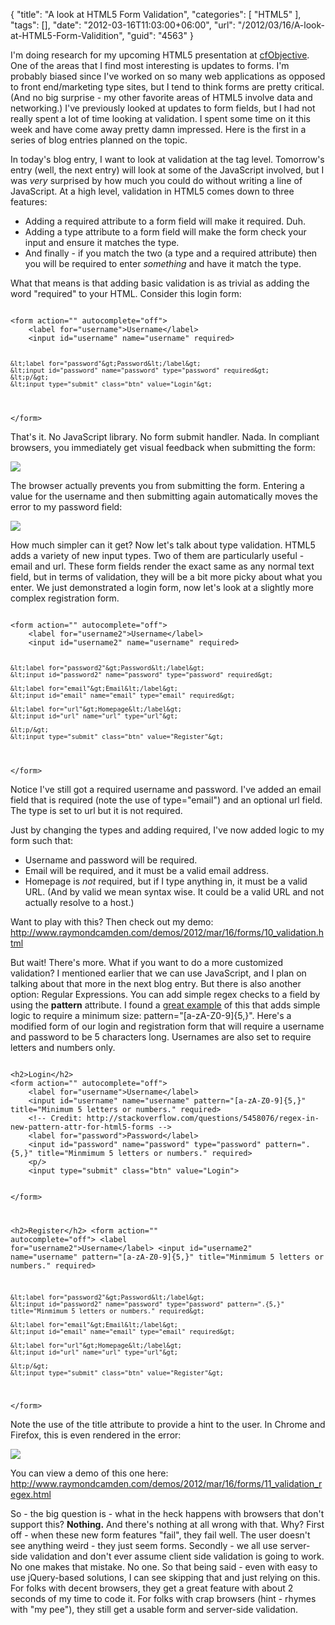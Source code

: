 {
	"title": "A look at HTML5 Form Validation",
	"categories": [
		"HTML5"
	],
	"tags": [],
	"date": "2012-03-16T11:03:00+06:00",
	"url": "/2012/03/16/A-look-at-HTML5-Form-Validition",
	"guid": "4563"
}

I'm doing research for my upcoming HTML5 presentation at <a href="http://www.cfobjective.com">cfObjective</a>. One of the areas that I find most interesting is updates to forms. I'm probably biased since I've worked on so many web applications as opposed to front end/marketing type sites, but I tend to think forms are pretty critical. (And no big surprise - my other favorite areas of HTML5 involve data and networking.) I've previously looked at updates to form fields, but I had not really spent a lot of time looking at validation. I spent some time on it this week and have come away pretty damn impressed. Here is the first in a series of blog entries planned on the topic.
<!--more-->
<p/>

In today's blog entry, I want to look at validation at the tag level. Tomorrow's entry (well, the next entry) will look at some of the JavaScript involved, but I was <i>very</i> surprised by how much you could do without writing a line of JavaScript. At a high level, validation in HTML5 comes down to three features:

<p>

<ul>
<li>Adding a required attribute to a form field will make it required. Duh. 
<li>Adding a type attribute to a form field will make the form check your input and ensure it matches the type.
<li>And finally - if you match the two (a type and a required attribute) then you will be required to enter <i>something</i> and have it match the type.
</ul>

<p>

What that means is that adding basic validation is as trivial as adding the word "required" to your HTML. Consider this login form:

<p>

<code>
&lt;form action="" autocomplete="off"&gt;
	&lt;label for="username"&gt;Username&lt;/label&gt;
	&lt;input id="username" name="username" required&gt;

	&lt;label for="password"&gt;Password&lt;/label&gt;
	&lt;input id="password" name="password" type="password" required&gt;
	&lt;p/&gt;
	&lt;input type="submit" class="btn" value="Login"&gt;

&lt;/form&gt;
</code>

<p>

That's it. No JavaScript library. No form submit handler. Nada. In compliant browsers, you immediately get visual feedback when submitting the form:

<p>

<img src="http://www.raymondcamden.com/images/ScreenClip44.png" />

<p>

The browser actually prevents you from submitting the form. Entering a value for the username and then submitting again automatically moves the error to my password field:

<p>

<img src="http://www.raymondcamden.com/images/ScreenClip45.png" />

<p>

How much simpler can it get? Now let's talk about type validation. HTML5 adds a variety of new input types. Two of them are particularly useful - email and url. These form fields render the exact same as any normal text field, but in terms of validation, they will be a bit more picky about what you enter. We just demonstrated a login form, now let's look at a slightly more complex registration form.

<p>

<code>
&lt;form action="" autocomplete="off"&gt;
	&lt;label for="username2"&gt;Username&lt;/label&gt;
	&lt;input id="username2" name="username" required&gt;

	&lt;label for="password2"&gt;Password&lt;/label&gt;
	&lt;input id="password2" name="password" type="password" required&gt;

	&lt;label for="email"&gt;Email&lt;/label&gt;
	&lt;input id="email" name="email" type="email" required&gt;

	&lt;label for="url"&gt;Homepage&lt;/label&gt;
	&lt;input id="url" name="url" type="url"&gt;

	&lt;p/&gt;
	&lt;input type="submit" class="btn" value="Register"&gt;

&lt;/form&gt;
</code>

<p>

Notice I've still got a required username and password. I've added an email field that is required (note the use of type="email") and an optional url field. The type is set to url but it is not required. 

<p>

Just by changing the types and adding required, I've now added logic to my form such that:

<p>

<ul>
<li>Username and password will be required.
<li>Email will be required, and it must be a valid email address.
<li>Homepage is <i>not</i> required, but if I type anything in, it must be a valid URL. (And by valid we mean syntax wise. It could be a valid URL and not actually resolve to a host.)
</ul>

<p>

Want to play with this? Then check out my demo: <a href="http://www.raymondcamden.com/demos/2012/mar/16/forms/10_validation.html">http://www.raymondcamden.com/demos/2012/mar/16/forms/10_validation.html</a>

<p>

But wait! There's more. What if you want to do a more customized validation? I mentioned earlier that we can use JavaScript, and I plan on talking about that more in the next blog entry. But there is also another option: Regular Expressions. You can add simple regex checks to a field by using the <b>pattern</b> attribute. I found a <a href="http://stackoverflow.com/questions/5458076/regex-in-new-pattern-attr-for-html5-forms">great example</a> of this that adds simple logic to require a minimum size: pattern="[a-zA-Z0-9]{5,}". Here's a modified form of our login and registration form that will require a username and password to be 5 characters long. Usernames are also set to require letters and numbers only.

<p>

<code>
&lt;h2&gt;Login&lt;/h2&gt;
&lt;form action="" autocomplete="off"&gt;
	&lt;label for="username"&gt;Username&lt;/label&gt;
	&lt;input id="username" name="username" pattern="[a-zA-Z0-9]{5,}" title="Minimum 5 letters or numbers." required&gt;
	&lt;!-- Credit: http://stackoverflow.com/questions/5458076/regex-in-new-pattern-attr-for-html5-forms --&gt;
	&lt;label for="password"&gt;Password&lt;/label&gt;
	&lt;input id="password" name="password" type="password" pattern=".{5,}" title="Minmimum 5 letters or numbers." required&gt;
	&lt;p/&gt;
	&lt;input type="submit" class="btn" value="Login"&gt;

&lt;/form&gt;

&lt;h2&gt;Register&lt;/h2&gt;
&lt;form action="" autocomplete="off"&gt;
	&lt;label for="username2"&gt;Username&lt;/label&gt;
	&lt;input id="username2" name="username" pattern="[a-zA-Z0-9]{5,}" title="Minmimum 5 letters or numbers."  required&gt;

	&lt;label for="password2"&gt;Password&lt;/label&gt;
	&lt;input id="password2" name="password" type="password" pattern=".{5,}" title="Minmimum 5 letters or numbers." required&gt;

	&lt;label for="email"&gt;Email&lt;/label&gt;
	&lt;input id="email" name="email" type="email" required&gt;

	&lt;label for="url"&gt;Homepage&lt;/label&gt;
	&lt;input id="url" name="url" type="url"&gt;

	&lt;p/&gt;
	&lt;input type="submit" class="btn" value="Register"&gt;

&lt;/form&gt;
</code>

<p>

Note the use of the title attribute to provide a hint to the user. In Chrome and Firefox, this is even rendered in the error:

<img src="http://www.raymondcamden.com/images/ScreenClip46.png" />

<p>

You can view a demo of this one here: <a href="http://www.raymondcamden.com/demos/2012/mar/16/forms/11_validation_regex.html">http://www.raymondcamden.com/demos/2012/mar/16/forms/11_validation_regex.html</a> 

<p>

So - the big question is - what in the heck happens with browsers that don't support this? <b>Nothing.</b> And there's nothing at all wrong with that. Why? First off - when these new form features "fail", they fail well. The user doesn't see anything weird - they just seem forms. Secondly - we all use server-side validation and don't ever assume client side validation is going to work. No one makes that mistake. No one. So that being said - even with easy to use jQuery-based solutions, I can see skipping that and just relying on this. For folks with decent browsers, they get a great feature with about 2 seconds of my time to code it. For folks with crap browsers (hint - rhymes with "my pee"), they still get a usable form and server-side validation.